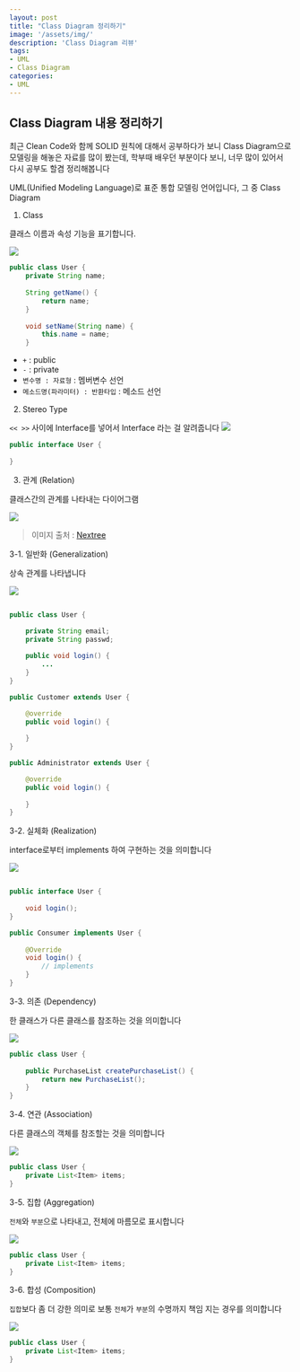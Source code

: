 ```yaml
---
layout: post
title: "Class Diagram 정리하기"
image: '/assets/img/'
description: 'Class Diagram 리뷰'
tags:
- UML
- Class Diagram
categories:
- UML
---
```


## Class Diagram 내용 정리하기
최근 Clean Code와 함께 SOLID 원칙에 대해서 공부하다가 보니 Class Diagram으로 모델링을 해놓은 자료를 많이 봤는데, 학부때 배우던 부분이다 보니,
너무 많이 있어서 다시 공부도 할겸 정리해봅니다

UML(Unified Modeling Language)로 표준 통합 모델링 언어입니다, 그 중 Class Diagram

1. Class

클래스 이름과 속성 기능을 표기합니다.

![](https://cdn-images-1.medium.com/max/2000/1*KjVeybRPlhGDa1qcz2OVHQ.png)

```java
public class User {
    private String name;
    
    String getName() {
        return name;
    } 
    
    void setName(String name) {
        this.name = name;
    }
```

- `+` : public
- `-` : private
- `변수명 : 자료형` : 멤버변수 선언 
- `메소드명(파라미터) : 반환타입` : 메소드 선언

2. Stereo Type

`<< >>` 사이에 Interface를 넣어서 Interface 라는 걸 알려줍니다
![](https://cdn-images-1.medium.com/max/1600/1*wix5B1Sl2RXp3Ib6yA4tvw.png)

```java
public interface User {
    
}

```


3. 관계 (Relation)

클래스간의 관계를 나타내는 다이어그램

![](https://cdn-images-1.medium.com/max/1200/1*Rx_7O8uikyczsdDqQzn4bg.png)

> 이미지 출처 : [Nextree](http://www.nextree.co.kr/p6753/)

3-1. 일반화 (Generalization)

상속 관계를 나타냅니다

![](https://cdn-images-1.medium.com/max/2000/1*heYjZ2u3oaHf51BQs0kU8A.png)

```java

public class User {

    private String email;
    private String passwd;
    
    public void login() {
        ...
    }
}

public Customer extends User {

    @override
    public void login() {
        
    }
}

public Administrator extends User {

    @override
    public void login() {
        
    }
}

```

3-2. 실체화 (Realization)

interface로부터 implements 하여 구현하는 것을 의미합니다

![](https://cdn-images-1.medium.com/max/400/1*C0WeRqEAhn2rWWY-Q-Kdkg.png)

```java

public interface User {
    
    void login();
}

public Consumer implements User {
    
    @Override
    void login() {
        // implements
    }
}

```

3-3. 의존 (Dependency)

한 클래스가 다른 클래스를 참조하는 것을 의미합니다

![](https://cdn-images-1.medium.com/max/1200/1*Vk5VuO_HV9rNt2wF9DUOjw.png)

```java
public class User {
    
    public PurchaseList createPurchaseList() {
        return new PurchaseList();
    }
}

```

3-4. 연관 (Association)

다른 클래스의 객체를 참조할는 것을 의미합니다

![](https://cdn-images-1.medium.com/max/400/1*PrSIUJbbEw_8JoCz9stCsw.png)

```java
public class User {
    private List<Item> items;
}
```

3-5. 집합 (Aggregation)

`전체`와 `부분`으로 나타내고, 전체에 마름모로 표시합니다

![](https://cdn-images-1.medium.com/max/600/1*PhhdURvhwI2ugFTUNWCBUw.png)


```java
public class User {
    private List<Item> items;
}
```

3-6. 합성 (Composition)

`집합`보다 좀 더 강한 의미로 보통 `전체`가 `부분`의 수명까지 책임 지는 경우를 의미합니다

![](https://cdn-images-1.medium.com/max/600/1*7Drwm872aTgNzWfAjGb-wA.png)

```java
public class User {
    private List<Item> items;
}
```